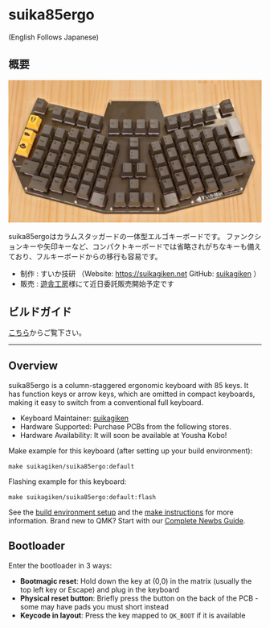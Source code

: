 # suika85ergo
(English Follows Japanese)

## 概要
![suika85ergo](img/suika85ergo_1s.jpg)

suika85ergoはカラムスタッガードの一体型エルゴキーボードです。
ファンクションキーや矢印キーなど、コンパクトキーボードでは省略されがちなキーも備えており、フルキーボードからの移行も容易です。

* 制作 : すいか技研 （Website: https://suikagiken.net GitHub: [suikagiken](https://github.com/suikagiken) ）
* 販売 : [遊舎工房](https://yushakobo.jp/)様にて近日委託販売開始予定です

## ビルドガイド

[こちら](https://github.com/suikagiken/suika85ergo/blob/main/buildguide.md)からご覧下さい。

---

## Overview

suika85ergo is a column-staggered ergonomic keyboard with 85 keys. It has function keys or arrow keys, which are omitted in compact keyboards, making it easy to switch from a conventional full keyboard.

* Keyboard Maintainer: [suikagiken](https://github.com/suikagiken)
* Hardware Supported: Purchase PCBs from the following stores.
* Hardware Availability: It will soon be available at Yousha Kobo!

Make example for this keyboard (after setting up your build environment):

    make suikagiken/suika85ergo:default

Flashing example for this keyboard:

    make suikagiken/suika85ergo:default:flash

See the [build environment setup](https://docs.qmk.fm/#/getting_started_build_tools) and the [make instructions](https://docs.qmk.fm/#/getting_started_make_guide) for more information. Brand new to QMK? Start with our [Complete Newbs Guide](https://docs.qmk.fm/#/newbs).

## Bootloader

Enter the bootloader in 3 ways:

* **Bootmagic reset**: Hold down the key at (0,0) in the matrix (usually the top left key or Escape) and plug in the keyboard
* **Physical reset button**: Briefly press the button on the back of the PCB - some may have pads you must short instead
* **Keycode in layout**: Press the key mapped to `QK_BOOT` if it is available



